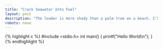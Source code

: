 ```yaml
---
title: "Crack Seawater Into Fuel"
layout: post
description: "The loader is more shady than a palm tree on a beach. I’m mad scared of South Africa."
robots: none
---
```

{% highlight c %}
#include <stdio.h>
int main() {
	printf("Hello World\n");
}
{% endhighlight %}
